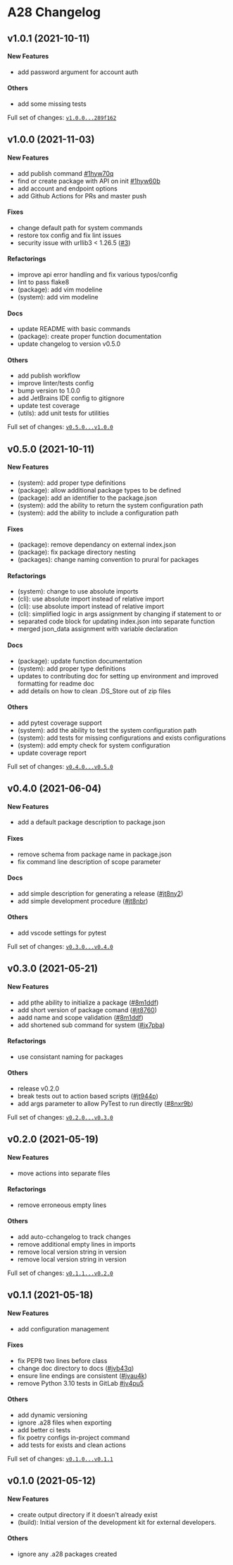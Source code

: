 # A28 Changelog

## v1.0.1 (2021-10-11)

#### New Features

* add password argument for account auth

#### Others

* add some missing tests

Full set of changes: [`v1.0.0...289f162`](https://github.com/area28technologies/devkit/compare/v1.0.0...289f162)

## v1.0.0 (2021-11-03)

#### New Features

* add publish command [#1hyw70q](https://github.com/area28technologies/devkit/issues/1hyw70q)
* find or create package with API on init [#1hyw60b](https://github.com/area28technologies/devkit/issues/1hyw60b)
* add account and endpoint options
* add Github Actions for PRs and master push

#### Fixes

* change default path for system commands
* restore tox config and fix lint issues
* security issue with urllib3 < 1.26.5 ([#3](https://github.com/area28technologies/devkit/issues/3))

#### Refactorings

* improve api error handling and fix various typos/config
* lint to pass flake8
* (package): add vim modeline
* (system): add vim modeline

#### Docs

* update README with basic commands
* (package): create proper function documentation
* update changelog to version v0.5.0

#### Others

* add publish workflow
* improve linter/tests config
* bump version to 1.0.0
* add JetBrains IDE config to gitignore
* update test coverage
* (utils): add unit tests for utilities

Full set of changes: [`v0.5.0...v1.0.0`](https://github.com/area28technologies/devkit/compare/v0.5.0...v1.0.0)

## v0.5.0 (2021-10-11)

#### New Features

* (system): add proper type definitions
* (package): allow additional package types to be defined
* (package): add an identifier to the package.json
* (system): add the ability to return the system configuration path
* (system): add the ability to include a configuration path

#### Fixes

* (package): remove dependancy on external index.json
* (package): fix package directory nesting
* (packages): change naming convention to prural for packages

#### Refactorings

* (system): change to use absolute imports
* (cli): use absolute import instead of relative import
* (cli): use absolute import instead of relative import
* (cli): simplified logic in args assignment by changing if statement to or
* separated code block for updating index.json into separate function
* merged json_data assignment with variable declaration

#### Docs

* (package): update function documentation
* (system): add proper type definitions
* updates to contributing doc for setting up environment and improved formatting for readme doc
* add details on how to clean .DS_Store out of zip files

#### Others

* add pytest coverage support
* (system): add the ability to test the system configuration path
* (system): add tests for missing configurations and exists configurations
* (system): add empty check for system configuration
* update coverage report

Full set of changes: [`v0.4.0...v0.5.0`](https://github.com/area28technologies/devkit/compare/v0.4.0...v0.5.0)

## v0.4.0 (2021-06-04)

#### New Features

* add a default package description to package.json

#### Fixes

* remove schema from package name in package.json
* fix command line description of scope parameter

#### Docs

* add simple description for generating a
  release ([#jt8ny2](https://github.com/area28technologies/devkit/issues/jt8ny2))
* add simple development procedure ([#jt8nbr](https://github.com/area28technologies/devkit/issues/jt8nbr))

#### Others

* add vscode settings for pytest

Full set of changes: [`v0.3.0...v0.4.0`](https://github.com/area28technologies/devkit/compare/v0.3.0...v0.4.0)

## v0.3.0 (2021-05-21)

#### New Features

* add pthe ability to initialize a package ([#8m1ddf](https://github.com/area28technologies/devkit/issues/8m1ddf))
* add short version of package comand ([#jt8760](https://github.com/area28technologies/devkit/issues/jt8760))
* aadd name and scope validation ([#8m1ddf](https://github.com/area28technologies/devkit/issues/8m1ddf))
* add shortened sub command for system ([#jx7pba](https://github.com/area28technologies/devkit/issues/jx7pba))

#### Refactorings

* use consistant naming for packages

#### Others

* release v0.2.0
* break tests out to action based scripts ([#jt944p](https://github.com/area28technologies/devkit/issues/jt944p))
* add args parameter to allow PyTest to run
  directly ([#8nxr9b](https://github.com/area28technologies/devkit/issues/8nxr9b))

Full set of changes: [`v0.2.0...v0.3.0`](https://github.com/area28technologies/devkit/compare/v0.2.0...v0.3.0)

## v0.2.0 (2021-05-19)

#### New Features

* move actions into separate files

#### Refactorings

* remove erroneous empty lines

#### Others

* add auto-cchangelog to track changes
* remove additional empty lines in imports
* remove local version string in version
* remove local version string in version

Full set of changes: [`v0.1.1...v0.2.0`](https://github.com/area28technologies/devkit/compare/v0.1.1...v0.2.0)

## v0.1.1 (2021-05-18)

#### New Features

* add configuration management

#### Fixes

* fix PEP8 two lines before class
* change doc directory to docs ([#jvb43q](https://github.com/area28technologies/devkit/issues/jvb43q))
* ensure line endings are consistent ([#jvau4k](https://github.com/area28technologies/devkit/issues/jvau4k))
* remove Python 3.10 tests in GitLab [#jv4pu5](https://github.com/area28technologies/devkit/issues/jv4pu5)

#### Others

* add dynamic versioning
* ignore .a28 files when exporting
* add better ci tests
* fix poetry configs in-project command
* add tests for exists and clean actions

Full set of changes: [`v0.1.0...v0.1.1`](https://github.com/area28technologies/devkit/compare/v0.1.0...v0.1.1)

## v0.1.0 (2021-05-12)

#### New Features

* create output directory if it doesn't already exist
* (build): Initial version of the development kit for external developers.

#### Others

* ignore any .a28 packages created
